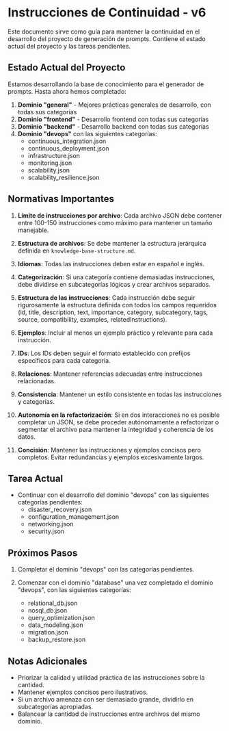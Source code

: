 # Instrucciones de Continuidad - v6

Este documento sirve como guía para mantener la continuidad en el desarrollo del proyecto de generación de prompts. Contiene el estado actual del proyecto y las tareas pendientes.

## Estado Actual del Proyecto

Estamos desarrollando la base de conocimiento para el generador de prompts. Hasta ahora hemos completado:

1. **Dominio "general"** - Mejores prácticas generales de desarrollo, con todas sus categorías
2. **Dominio "frontend"** - Desarrollo frontend con todas sus categorías
3. **Dominio "backend"** - Desarrollo backend con todas sus categorías
4. **Dominio "devops"** con las siguientes categorías:
   - continuous_integration.json
   - continuous_deployment.json
   - infrastructure.json
   - monitoring.json
   - scalability.json
   - scalability_resilience.json

## Normativas Importantes

1. **Límite de instrucciones por archivo**: Cada archivo JSON debe contener entre 100-150 instrucciones como máximo para mantener un tamaño manejable.

2. **Estructura de archivos**: Se debe mantener la estructura jerárquica definida en `knowledge-base-structure.md`.

3. **Idiomas**: Todas las instrucciones deben estar en español e inglés.

4. **Categorización**: Si una categoría contiene demasiadas instrucciones, debe dividirse en subcategorías lógicas y crear archivos separados.

5. **Estructura de las instrucciones**: Cada instrucción debe seguir rigurosamente la estructura definida con todos los campos requeridos (id, title, description, text, importance, category, subcategory, tags, source, compatibility, examples, relatedInstructions).

6. **Ejemplos**: Incluir al menos un ejemplo práctico y relevante para cada instrucción.

7. **IDs**: Los IDs deben seguir el formato establecido con prefijos específicos para cada categoría.

8. **Relaciones**: Mantener referencias adecuadas entre instrucciones relacionadas.

9. **Consistencia**: Mantener un estilo consistente en todas las instrucciones y categorías.

10. **Autonomía en la refactorización**: Si en dos interacciones no es posible completar un JSON, se debe proceder autónomamente a refactorizar o segmentar el archivo para mantener la integridad y coherencia de los datos.

11. **Concisión**: Mantener las instrucciones y ejemplos concisos pero completos. Evitar redundancias y ejemplos excesivamente largos.

## Tarea Actual

- Continuar con el desarrollo del dominio "devops" con las siguientes categorías pendientes:
  - disaster_recovery.json
  - configuration_management.json
  - networking.json
  - security.json

## Próximos Pasos

1. Completar el dominio "devops" con las categorías pendientes.

2. Comenzar con el dominio "database" una vez completado el dominio "devops", con las siguientes categorías:
   - relational_db.json
   - nosql_db.json
   - query_optimization.json
   - data_modeling.json
   - migration.json
   - backup_restore.json

## Notas Adicionales

- Priorizar la calidad y utilidad práctica de las instrucciones sobre la cantidad.
- Mantener ejemplos concisos pero ilustrativos.
- Si un archivo amenaza con ser demasiado grande, dividirlo en subcategorías apropiadas.
- Balancear la cantidad de instrucciones entre archivos del mismo dominio.
